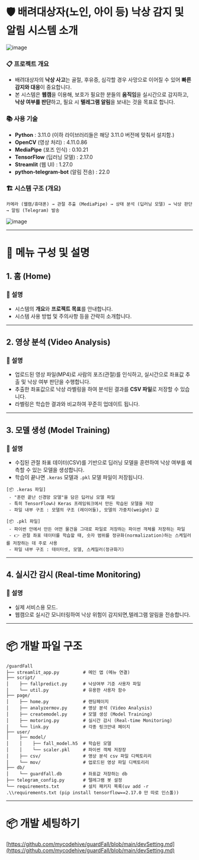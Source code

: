 # 🛡️ 배려대상자(노인, 아이 등) 낙상 감지 및 알림 시스템 소개

![image](https://github.com/user-attachments/assets/a21be991-f272-46e6-bbd5-7aa691472083)

### 📋 프로젝트 개요
- 배려대상자의 **낙상 사고**는 골절, 후유증, 심각할 경우 사망으로 이어질 수 있어 **빠른 감지와 대응**이 중요합니다.
- 본 시스템은 **웹캠**을 이용해, 보호가 필요한 분들의 **움직임**을 실시간으로 감지하고,**낙상 여부를 판단**하고, 필요 시 **텔레그램 알림**을 보내는 것을 목표로 합니다.

### 📚 사용 기술
- **Python** : 3.11.0 (이하 라이브러리들은 해당 3.11.0 버전에 맞춰서 설치함.)
- **OpenCV** (영상 처리) : 4.11.0.86
- **MediaPipe** (포즈 인식) : 0.10.21
- **TensorFlow** (딥러닝 모델) : 2.17.0
- **Streamlit** (웹 UI) : 1.27.0
- **python-telegram-bot** (알림 전송) : 22.0

### 🏗️ 시스템 구조 (개요)
```plaintext
카메라 (웹캠/휴대폰) → 관절 추출 (MediaPipe) → 상태 분석 (딥러닝 모델) → 낙상 판단 → 알림 (Telegram) 발송
```
![image](https://github.com/user-attachments/assets/546b47df-e08d-4a8f-9768-a3a6ec9fbc1d)   

---

# 📖 메뉴 구성 및 설명

## 1. 홈 (Home)

### 📝 설명
- 시스템의 **개요**와 **프로젝트 목표**를 안내합니다.
- 시스템 사용 방법 및 주의사항 등을 간략히 소개합니다.
---

## 2. 영상 분석 (Video Analysis)

### 📝 설명
- 업로드된 영상 파일(MP4)로 사람의 포즈(관절)를 인식하고, 실시간으로 좌표값 추출 및 낙상 여부 판단을 수행합니다.
- 추출한 좌표값으로 낙상 라벨링을 하여 분석된 결과를 **CSV 파일**로 저장할 수 있습니다.
- 라벨링은 학습한 결과와 비교하여 꾸준히 업데이트 됩니다.
---

## 3. 모델 생성 (Model Training)

### 📝 설명
- 수집된 관절 좌표 데이터(CSV)를 기반으로 딥러닝 모델을 훈련하여 낙상 여부를 예측할 수 있는 모델을 생성합니다.
- 학습이 끝나면 `.keras` 모델과 `.pkl` 모델 파일이 저장됩니다.
```plaintext
[📦 .keras 파일]
 - "훈련 끝난 신경망 모델"을 담은 딥러닝 모델 파일
 - 특히 TensorFlow나 Keras 프레임워크에서 만든 학습된 모델을 저장
 - 파일 내부 구조 : 모델의 구조 (레이어들), 모델의 가중치(weight) 값
         
[📦 .pkl 파일]
 - 파이썬 안에서 만든 어떤 물건을 그대로 파일로 저장하는 파이썬 객체를 저장하는 파일
 - 👉 관절 좌표 데이터를 학습할 때, 숫자 범위를 정규화(normalization)하는 스케일러를 저장하는 데 주로 사용
 - 파일 내부 구조 : 데이터셋, 모델, 스케일러(정규화기) 
```
---

## 4. 실시간 감시 (Real-time Monitoring)

### 📝 설명
- 실제 서비스용 모드.
- 웹캠으로 실시간 모니터링하여 낙상 위험이 감지되면,텔레그램 알림을 전송합니다.
---

# 📦 개발 파일 구조

```plaintext
/guardFall
├── streamlit_app.py         # 메인 앱 (메뉴 연결)
├── script/
│    ├── fallpredict.py      # 낙상여부 기준 사용자 파일
│    └── util.py             # 유용한 사용자 함수
├── page/
│    ├── home.py             # 랜딩페이지
│    ├── analyzermov.py      # 영상 분석 (Video Analysis)
│    ├── createmodel.py      # 모델 생성 (Model Training)
│    ├── motoring.py         # 실시간 감시 (Real-time Monitoring)
│    └── link.py             # 각종 링크안내 페이지
├── user/
│    ├── model/
│    │    ├── fall_model.h5  # 학습된 모델
│    │    └── scaler.pkl     # 파이썬 객체 저장장
│    ├── csv/                # 영상 분석 csv 파일 디렉토리리
│    └── mov/                # 업로드된 영상 파일 디렉토리리
├── db/
│    └── guardfall.db        # 좌표값 저장하는 db
├── telegram_config.py       # 텔레그램 봇 설정
└── requirements.txt         # 설치 패키지 목록(uv add -r .\\requirements.txt (pip install tensorflow==2.17.0 만 따로 인스톨))
```
---

# 📦 개발 세팅하기
[https://github.com/mycodehive/guardFall/blob/main/devSetting.md](https://github.com/mycodehive/guardFall/blob/main/devSetting.md)
